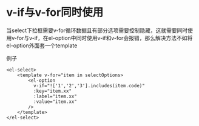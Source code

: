 # v-if与v-for同时使用

当select下拉框需要v-for循环数据且有部分选项需要控制隐藏，这就需要同时使用v-for与v-if，在el-option中同时使用v-if和v-for会报错，那么解决方法不如将el-option外面套一个template

例子

```
<el-select>
    <template v-for="item in selectOptions>
        <el-option
          v-if="!['1','2','3'].includes(item.code)"
          :key="item.xx"
          :label="item.xx"
          :value="item.xx"
        />
    </template>
</el-select>
```



